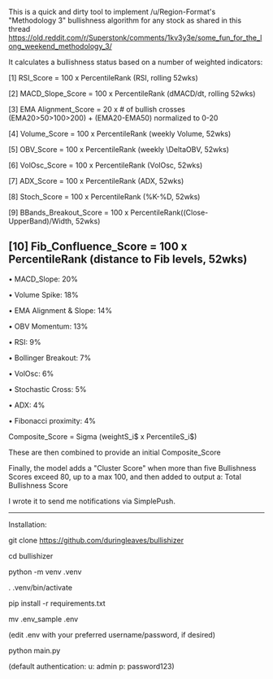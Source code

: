 This is a quick and dirty tool to implement /u/Region-Format's "Methodology 3" bullishness algorithm for any stock as shared in this thread https://old.reddit.com/r/Superstonk/comments/1kv3y3e/some_fun_for_the_long_weekend_methodology_3/

It calculates a bullishness status based on a number of weighted indicators:

[1] RSI_Score = 100 x PercentileRank (RSI, rolling 52wks)

[2] MACD_Slope_Score = 100 x PercentileRank (dMACD/dt, rolling 52wks)

[3] EMA Alignment_Score = 20 x # of bullish crosses (EMA20>50>100>200) +
(EMA20-EMA50) normalized to 0-20

[4] Volume_Score = 100 x PercentileRank (weekly Volume, 52wks)

[5] OBV_Score = 100 x PercentileRank (weekly \DeltaOBV, 52wks)

[6] VolOsc_Score = 100 x PercentileRank (VolOsc, 52wks)

[7] ADX_Score = 100 x PercentileRank (ADX, 52wks)

[8] Stoch_Score = 100 x PercentileRank (%K-%D, 52wks)

[9] BBands_Breakout_Score = 100 x PercentileRank((Close-UpperBand)/Width, 52wks)

[10] Fib_Confluence_Score = 100 x PercentileRank (distance to Fib levels, 52wks)
---

• MACD_Slope: 20%

• Volume Spike: 18%

• EMA Alignment & Slope: 14%

• OBV Momentum: 13%

• RSI: 9%

• Bollinger Breakout: 7%

• VolOsc: 6%

• Stochastic Cross: 5%

• ADX: 4%

• Fibonacci proximity: 4%

Composite_Score = Sigma (weightS_i$ x PercentileS_i$)

These are then combined to provide an initial Composite_Score

Finally, the model adds a "Cluster Score" when more than five Bullishness Scores exceed 80, up to a max 100, and then added to output a:
Total Bullishness Score

I wrote it to send me notifications via SimplePush.

---
Installation:

git clone https://github.com/duringleaves/bullishizer

cd bullishizer

python -m venv .venv

. .venv/bin/activate

pip install -r requirements.txt

mv .env_sample .env

(edit .env with your preferred username/password, if desired)

python main.py

(default authentication: u: admin p: password123)